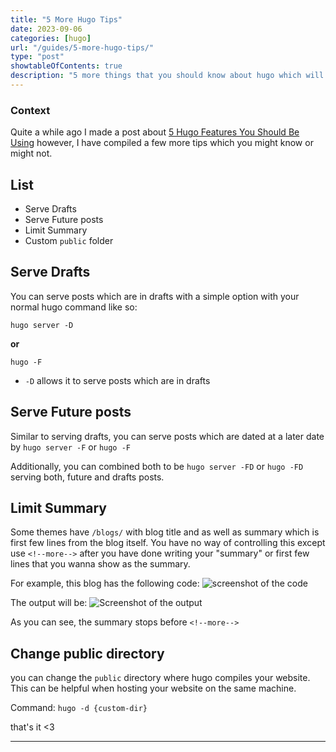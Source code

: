```yaml
---
title: "5 More Hugo Tips"
date: 2023-09-06
categories: [hugo]
url: "/guides/5-more-hugo-tips/"
type: "post"
showtableOfContents: true
description: "5 more things that you should know about hugo which will make you much more efficient when working with the best static site generator"
---
```


### Context 
Quite a while ago I made a post about [5 Hugo Features You Should Be Using](/guides/hugo-tips) however, I have compiled a few more tips which you might know or might not. 

## List
- Serve Drafts 
- Serve Future posts
- Limit Summary 
- Custom `public` folder 

## Serve Drafts
You can serve posts which are in drafts with a simple option with your normal hugo command like so: 
```
hugo server -D
```
**or** 
```
hugo -F 
```

- `-D` allows it to serve posts which are in drafts 

## Serve Future posts 
Similar to serving drafts, you can serve posts which are dated at a later date by `hugo server -F` or `hugo -F` 

Additionally, you can combined both to be `hugo server -FD` or `hugo -FD` serving both, future and drafts posts.

## Limit Summary 
Some themes have `/blogs/` with blog title and as well as summary which is first few lines from the blog itself. You have no way of controlling this except use `<!--more-->` after you have done writing your "summary" or first few lines that you wanna show as the summary.

For example, this blog has the following code: 
![screenshot of the code](/img/guides/2023/5-more-hugo-tips/summary-limiter-code.png)


The output will be: 
![Screenshot of the output](/img/guides/2023/5-more-hugo-tips/summary-limiter.png)

As you can see, the summary stops before `<!--more-->`

## Change public directory
you can change the `public` directory where hugo compiles your website. This can be helpful when hosting your website on the same machine. 

Command: `hugo -d {custom-dir}`

that's it <3

----

  
